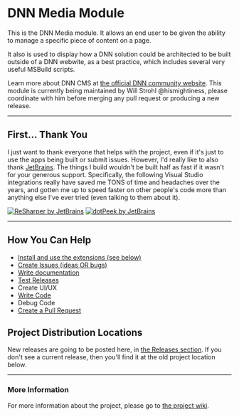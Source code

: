 # DNN Media Module

This is the DNN Media module. It allows an end user to be given the ability to manage a specific piece of content on a page. 

It also is used to display how a DNN solution could be architected to be built outside of a DNN webwite, as a best practice, 
which includes several very useful MSBuild scripts.

Learn more about DNN CMS at [the official DNN community website](https://dncommunity.org).
This module is currently being maintained by Will Strohl @hismightiness, please coordinate with him before merging any pull request or producing a new release.

---

## First... Thank You

I just want to thank everyone that helps with the project, even if it's just to use the apps being 
built or submit issues.  However, I'd really like to also thank [JetBrains](https://www.jetbrains.com/). 
The things I build wouldn't be built half as fast if it wasn't for your generous support.  Specifically, 
the following Visual Studio integrations really have saved me TONS of time and headaches over the 
years, and gotten me up to speed faster on other people's code more than anything else I've ever 
tried (even talking to them about it).

[![ReSharper by JetBrains](https://github.com/hismightiness/dnnextensions/blob/master/Assets/images/icon_ReSharper.png)](https://www.jetbrains.com/resharper/)
[![dotPeek by JetBrains](https://github.com/hismightiness/dnnextensions/blob/master/Assets/images/icon_dotPeek.png)](https://www.jetbrains.com/decompiler/)

---

## How You Can Help

* [Install and use the extensions (see below)](https://github.com/DNNCommunity/DNN.Media/wiki/Install-and-Use-the-Extensions)
* [Create Issues (ideas OR bugs)](https://github.com/DNNCommunity/DNN.Media/wiki/Create-Issues-or-Ideas)
* [Write documentation](https://github.com/DNNCommunity/DNN.Media/wiki/Write-Documentation)
* [Test Releases](https://github.com/DNNCommunity/DNN.Media/wiki/Test-Releases)
* Create UI/UX
* [Write Code](https://github.com/DNNCommunity/DNN.Media/wiki/Write-Code)
* Debug Code
* [Create a Pull Request](https://github.com/DNNCommunity/DNN.Media/wiki/Create-a-Pull-Request)

## Project Distribution Locations

New releases are going to be posted here, in [the Releases section](https://github.com/dnncommunity/dnn.media/releases). If 
you don't see a current release, then you'll find it at the old project location below.

---

### More Information

For more information about the project, please go to [the project wiki](https://github.com/hismightiness/dnnextensions/wiki).
